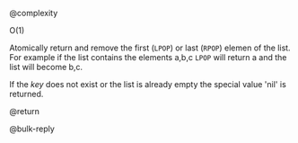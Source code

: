 @complexity

O(1)


Atomically return and remove the first (`LPOP`) or last (`RPOP`) elemen
of the list. For example if the list contains the elements a,b,c `LPOP`
will return a and the list will become b,c.

If the _key_ does not exist or the list is already empty the special
value 'nil' is returned.

@return

@bulk-reply



[1]: /p/redis/wiki/ReplyTypes